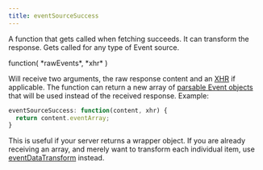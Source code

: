 ```yaml
---
title: eventSourceSuccess
---
```


A function that gets called when fetching succeeds. It can transform the response. Gets called for any type of Event source.

<div class='spec' markdown='1'>
function( *rawEvents*, *xhr* )
</div>

Will receive two arguments, the raw response content and an [XHR](https://developer.mozilla.org/en-US/docs/Web/API/XMLHttpRequest) if applicable. The function can return a new array of [parsable Event objects](event-parsing) that will be used instead of the received response. Example:

```js
eventSourceSuccess: function(content, xhr) {
  return content.eventArray;
}
```

This is useful if your server returns a wrapper object. If you are already receiving an array, and merely want to transform each individual item, use [eventDataTransform](eventDataTransform) instead.
